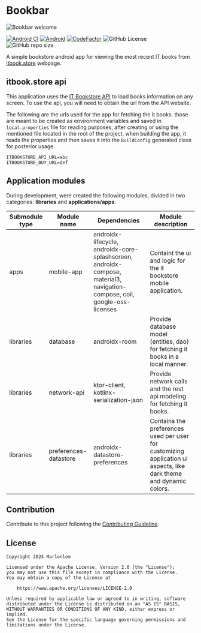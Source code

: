 
# Bookbar

![Bookbar welcome](https://github.com/marlonlom/bookbar/assets/1868030/2c0d54c2-362c-420c-96bf-2290ad0379ed)

[![Android CI](https://github.com/marlonlom/bookbar/actions/workflows/build.yml/badge.svg)](https://github.com/marlonlom/bookbar/actions/workflows/build.yml)
[![Android](https://img.shields.io/badge/API-33%2B-blue?logo=android-studio)]()
[![CodeFactor](https://www.codefactor.io/repository/github/marlonlom/bookbar/badge/main)](https://www.codefactor.io/repository/github/marlonlom/bookbar/overview/main)
![GitHub License](https://img.shields.io/github/license/marlonlom/bookbar)
![GitHub repo size](https://img.shields.io/github/repo-size/marlonlom/bookbar)


A simple bookstore android app for viewing the most recent IT books from [itbook.store](https://itbook.store/) webpage.

## itbook.store api
This application uses the [IT Bookstore API](https://api.itbook.store/) to load books information on any screen. To use the api, you will need to obtain the url from the API website.

The following are the urls used for the app for fetching the it books. those are meant to be created as environment variables and saved in `local.properties` file for reading purposes, after creating or using the mentioned file located in the root of the project, when building the app, it reads the properties and then saves it into the `BuildConfig` generated class for posterior usage. 

```
ITBOOKSTORE_API_URL=abc
ITBOOKSTORE_BUY_URL=def
```

## Application modules
During development, were created the following modules, divided in two categories: **libraries** and **applications/apps**.

| Submodule type | Module name            | Dependencies                                                                                                                | Module description                                                                                                  |
|----------------|------------------------|-----------------------------------------------------------------------------------------------------------------------------|---------------------------------------------------------------------------------------------------------------------|
| apps           | mobile-app             | androidx-lifecycle, androidx-core-splashscreen, androidx-compose, material3, navigation-compose, coil, google-oss-licenses  | Containt the ui and logic for the it bookstore mobile application.                                                  |
| libraries      | database               | androidx-room                                                                                                               | Provide database model (entities, dao) for fetching it books in a local manner.                                     |
| libraries      | network-api            | ktor-client, kotlinx-serialization-json                                                                                     | Provide network calls and the rest api modeling for fetching it books.                                              |
| libraries      | preferences-datastore  | androidx-datastore-preferences                                                                                              | Contains the preferences used per user for customizing application ui  aspects, like dark theme and dynamic colors. |


## Contribution
Contribute to this project following the [Contributing Guideline](CONTRIBUTING.md).

## License
```
Copyright 2024 Marlonlom

Licensed under the Apache License, Version 2.0 (the "License");
you may not use this file except in compliance with the License.
You may obtain a copy of the License at

    https://www.apache.org/licenses/LICENSE-2.0

Unless required by applicable law or agreed to in writing, software
distributed under the License is distributed on an "AS IS" BASIS,
WITHOUT WARRANTIES OR CONDITIONS OF ANY KIND, either express or implied.
See the License for the specific language governing permissions and
limitations under the License.
```
